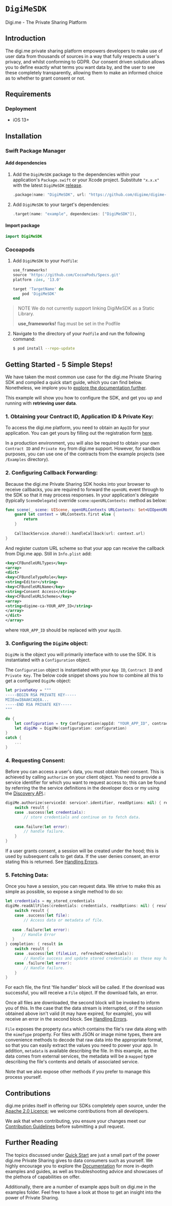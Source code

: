 # ``DigiMeSDK``

Digi.me - The Private Sharing Platform 

## Introduction

The digi.me private sharing platform empowers developers to make use of user data from thousands of sources in a way that fully respects a user's privacy, and whilst conforming to GDPR. Our consent driven solution allows you to define exactly what terms you want data by, and the user to see these completely transparently, allowing them to make an informed choice as to whether to grant consent or not.

## Requirements

### Deployment
- iOS 13+


## Installation
### Swift Package Manager

#### Add dependencies

1. Add the `DigiMeSDK` package to the dependencies within your application's `Package.swift` or your Xcode project. Substitute `"x.x.x"` with the latest `DigiMeSDK` [release](https://github.com/digime/digime-sdk-ios/releases).

	```swift
	.package(name: "DigiMeSDK", url: "https://github.com/digime/digime-sdk-ios.git", from: "x.x.x")
	```

2. Add `DigiMeSDK` to your target's dependencies:

	```swift
	.target(name: "example", dependencies: ["DigiMeSDK"]),
	```

#### Import package

```swift
import DigiMeSDK
```

### Cocoapods

1. Add `DigiMeSDK` to your `Podfile`:

	```ruby
	use_frameworks!
	source 'https://github.com/CocoaPods/Specs.git'
	platform :ios, '13.0'

	target 'TargetName' do
		pod 'DigiMeSDK'
	end
	```
> NOTE
> We do not currently support linking DigiMeSDK as a Static Library.
>
> **use_frameworks!** flag must be set in the Podfile

2. Navigate to the directory of your `Podfile` and run the following command:

	```bash
	$ pod install --repo-update
	```

## Getting Started - 5 Simple Steps!

We have taken the most common use case for the digi.me Private Sharing SDK and compiled a quick start guide, which you can find below. Nonetheless, we implore you to [explore the documentation further](https://digime.github.io/digime-sdk-ios/index.html).

This example will show you how to configure the SDK, and get you up and running with **retrieving user data**.

### 1. Obtaining your Contract ID, Application ID & Private Key:

To access the digi.me platform, you need to obtain an `AppID` for your application. You can get yours by filling out the registration form [here](https://go.digi.me/developers/register).

In a production environment, you will also be required to obtain your own `Contract ID` and `Private Key` from digi.me support. However, for sandbox purposes, you can use one of the contracts from the example projects (see `/Examples` directory).

### 2. Configuring Callback Forwarding:

Because the digi.me Private Sharing SDK hooks into your browser to receive callbacks, you are required to forward the `openURL` event through to the SDK so that it may process responses. In your application's delegate (typically `SceneDelegate`) override `scene:openURLContexts:` method as below:

```swift
func scene(_ scene: UIScene, openURLContexts URLContexts: Set<UIOpenURLContext>) {
   	guard let context = URLContexts.first else {
		return
   	}
   
   	CallbackService.shared().handleCallback(url: context.url)
}
```

And register custom URL scheme so that your app can receive the callback from Digi.me app. Still in `Info.plist` add:

```xml
<key>CFBundleURLTypes</key>
<array>
<dict>
<key>CFBundleTypeRole</key>
<string>Editor</string>
<key>CFBundleURLName</key>
<string>Consent Access</string>
<key>CFBundleURLSchemes</key>
<array>
<string>digime-ca-YOUR_APP_ID</string>
</array>
</dict>
</array>
```
where `YOUR_APP_ID` should be replaced with your `AppID`.

### 3. Configuring the `DigiMe` object:
`DigiMe` is the object you will primarily interface with to use the SDK. It is instantiated with a `Configuration` object.

The `Configuration` object is instantiated with your `App ID`, `Contract ID` and `Private Key`. The below code snippet shows you how to combine all this to get a configured `DigiMe` object:

```swift
let privateKey = """
-----BEGIN RSA PRIVATE KEY-----
MIIEowIBAAKCAQEA...
-----END RSA PRIVATE KEY-----
"""

do {
    let configuration = try Configuration(appId: "YOUR_APP_ID", contractId: "YOUR_CONTRACT_ID", privateKey: privateKey)
    let digiMe = DigiMe(configuration: configuration)
}
catch {
    ...
}
```

### 4. Requesting Consent:

Before you can access a user's data, you must obtain their consent. This is achieved by calling `authorize` on your client object. You need to provide a service identifier for which you want to request access to; this can be found by referring the the service definitions in the developer docs or my using the [Discovery API](#).:

```swift
digiMe.authorize(serviceId: service?.identifier, readOptions: nil) { result in
    switch result {
    case .success(let credentials):
        // store credentials and continue on to fetch data.
    
    case.failure(let error):
        // handle failure.
    }
}
```

If a user grants consent, a session will be created under the hood; this is used by subsequent calls to get data. If the user denies consent, an error stating this is returned. See [Handling Errors](https://digime.github.io/digime-sdk-ios/error-handling.html).

### 5. Fetching Data:

Once you have a session, you can request data. We strive to make this as simple as possible, so expose a single method to do so:

```swift
let credentials = my_stored_credentials
digiMe.readAllFiles(credentials: credentials, readOptions: nil) { result in
	switch result {
   	case .success(let file):
        // Access data or metadata of file.
        
   case .failure(let error):
       // Handle Error
   }
} completion: { result in
    switch result {
    case .success(let (fileList, refreshedCredentials)):
        // Handle success and update stored credentials as these may have been refreshed.
    case .failure(let error):
        // Handle failure.
    }
}
```

For each file, the first 'file handler' block will be called. If the download was successful, you will receive a `File` object. If the download fails, an error.

Once all files are downloaded, the second block will be invoked to inform you of this. In the case that the data stream is interrupted, or if the session obtained above isn't valid (it may have expired, for example), you will receive an error in the second block. See [Handling Errors](https://digime.github.io/digime-sdk-ios/error-handling.html).

`File` exposes the property `data` which contains the file's raw data along with the `mimeType` property. For files with JSON or image mime types, there are convenience methods to decode that raw data into the appropriate format, so that you can easily extract the values you need to power your app. In addition, `metadata` is available describing the file. In this example, as the data comes from external services, the metadata will be a `mapped` type describing the file's contents and details of associated service.

Note that we also expose other methods if you prefer to manage this process yourself.

## Contributions

digi.me prides itself in offering our SDKs completely open source, under the [Apache 2.0 Licence](LICENCE); we welcome contributions from all developers.

We ask that when contributing, you ensure your changes meet our [Contribution Guidelines](https://digime.github.io/digime-sdk-ios/contributing.html) before submitting a pull request.

## Further Reading

The topics discussed under [Quick Start](getting-started---5-simple-steps) are just a small part of the power digi.me Private Sharing gives to data consumers such as yourself. We highly encourage you to explore the [Documentation](https://digime.github.io/digime-sdk-ios/index.html) for more in-depth examples and guides, as well as troubleshooting advice and showcases of the plethora of capabilities on offer.

Additionally, there are a number of example apps built on digi.me in the examples folder. Feel free to have a look at those to get an insight into the power of Private Sharing.
